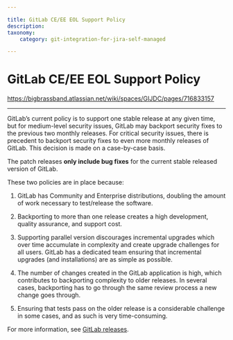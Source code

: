 ```yaml
---

title: GitLab CE/EE EOL Support Policy
description:
taxonomy:
    category: git-integration-for-jira-self-managed

---
```


# GitLab CE/EE EOL Support Policy

<https://bigbrassband.atlassian.net/wiki/spaces/GIJDC/pages/716833157>

* * *

GitLab’s current policy is to support one stable release at any given time, but for medium-level security issues, GitLab may backport security fixes to the previous two monthly releases. For critical security issues, there is precedent to backport security fixes to even more monthly releases of GitLab. This decision is made on a case-by-case basis.

The patch releases **only include bug fixes** for the current stable released version of GitLab.

These two policies are in place because:

1.  GitLab has Community and Enterprise distributions, doubling the amount of work necessary to test/release the software.
    
2.  Backporting to more than one release creates a high development, quality assurance, and support cost.
    
3.  Supporting parallel version discourages incremental upgrades which over time accumulate in complexity and create upgrade challenges for all users. GitLab has a dedicated team ensuring that incremental upgrades (and installations) are as simple as possible.
    
4.  The number of changes created in the GitLab application is high, which contributes to backporting complexity to older releases. In several cases, backporting has to go through the same review process a new change goes through.
    
5.  Ensuring that tests pass on the older release is a considerable challenge in some cases, and as such is very time-consuming.
    

For more information, see [GitLab releases](https://about.gitlab.com/releases/categories/releases/).